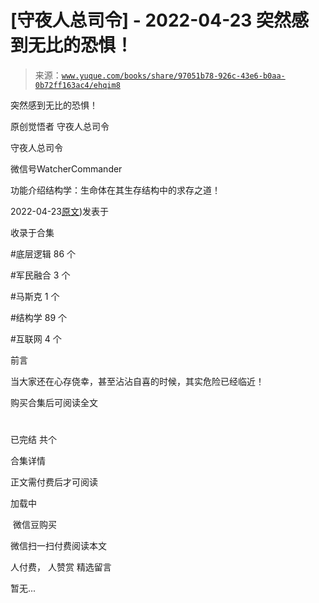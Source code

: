 # [守夜人总司令] - 2022-04-23 突然感到无比的恐惧！

> 来源：[`www.yuque.com/books/share/97051b78-926c-43e6-b0aa-0b72ff163ac4/ehqim8`](https://www.yuque.com/books/share/97051b78-926c-43e6-b0aa-0b72ff163ac4/ehqim8)



突然感到无比的恐惧！ 

原创觉悟者 守夜人总司令 

守夜人总司令 

微信号WatcherCommander 

功能介绍结构学：生命体在其生存结构中的求存之道！ 

2022-04-23[原文](https://mp.weixin.qq.com/s?__biz=MzAxNDk1NjI2Mw==&mid=2247488317&idx=1&sn=d702e629c4c60c02610df2bc5ca43f72&chksm=9b8a30b5acfdb9a3c17a37b060013361b6f4de3e53e66b2942efd9b00d32692ab63859e68dcd#rd))发表于 

收录于合集 

#底层逻辑 86 个 

#军民融合 3 个 

#马斯克 1 个 

#结构学 89 个 

#互联网 4 个 

前言 

当大家还在心存侥幸，甚至沾沾自喜的时候，其实危险已经临近！ 

购买合集后可阅读全文 

# 

已完结 共个 

合集详情 

正文需付费后才可阅读 

加载中 

 微信豆购买 

微信扫一扫付费阅读本文 

人付费， 人赞赏 <ne-h3 id="ZTJRF" data-lake-id="ZTJRF"><ne-heading-ext><ne-heading-anchor></ne-heading-anchor><ne-heading-fold></ne-heading-fold></ne-heading-ext><ne-heading-content>精选留言</ne-heading-content></ne-h3> 

暂无...